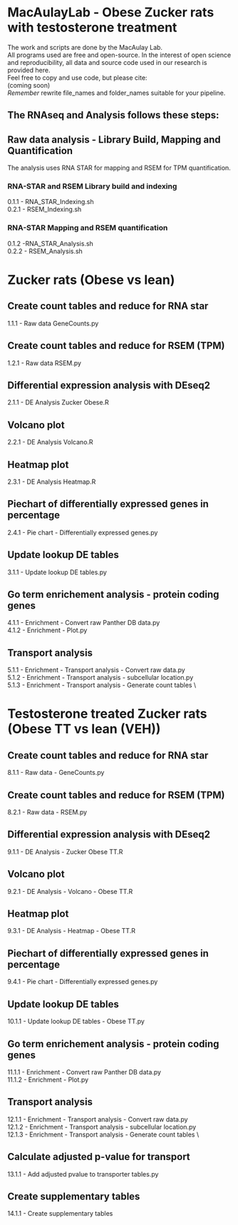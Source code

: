 # MacAulayLab - Obese Zucker rats with testosterone treatment #
The work and scripts are done by the MacAulay Lab.\
All programs used are free and open-source.
In the interest of open science and reproducibility, all data and source code used in our research is provided here.\
Feel free to copy and use code, but please cite:\
(coming soon) \
*Remember* rewrite file_names and folder_names suitable for your pipeline.

## The RNAseq and Analysis follows these steps:
## Raw data analysis - Library Build, Mapping and Quantification ##
The analysis uses RNA STAR for mapping and RSEM for TPM quantification.
### RNA-STAR and RSEM Library build and indexing ###

0.1.1 - RNA_STAR_Indexing.sh \
0.2.1 - RSEM_Indexing.sh

### RNA-STAR Mapping and RSEM quantification ###

0.1.2 -RNA_STAR_Analysis.sh \
0.2.2 - RSEM_Analysis.sh

# Zucker rats (Obese vs lean) #
## Create count tables and reduce for RNA star ##

1.1.1 - Raw data GeneCounts.py

## Create count tables and reduce for RSEM (TPM) ##

1.2.1 - Raw data RSEM.py

## Differential expression analysis with DEseq2 ##

2.1.1 - DE Analysis Zucker Obese.R

## Volcano plot ##

2.2.1 - DE Analysis Volcano.R

## Heatmap plot ##

2.3.1 - DE Analysis Heatmap.R

## Piechart of differentially expressed genes in percentage ##

2.4.1 - Pie chart - Differentially expressed genes.py

## Update lookup DE tables ##

3.1.1 - Update lookup DE tables.py

## Go term enrichement analysis - protein coding genes ##

4.1.1 - Enrichment - Convert raw Panther DB data.py \
4.1.2 - Enrichment - Plot.py

## Transport analysis ##

5.1.1 - Enrichment - Transport analysis - Convert raw data.py \
5.1.2 - Enrichment - Transport analysis - subcellular location.py \
5.1.3 - Enrichment - Transport analysis - Generate count tables \

# Testosterone treated Zucker rats (Obese TT vs lean (VEH)) #

## Create count tables and reduce for RNA star ##

8.1.1 - Raw data - GeneCounts.py

## Create count tables and reduce for RSEM (TPM) ##

8.2.1 - Raw data - RSEM.py

## Differential expression analysis with DEseq2 ##

9.1.1 - DE Analysis - Zucker Obese TT.R

## Volcano plot ##

9.2.1 - DE Analysis - Volcano - Obese TT.R

## Heatmap plot ##

9.3.1 - DE Analysis - Heatmap - Obese TT.R

## Piechart of differentially expressed genes in percentage ##

9.4.1 - Pie chart - Differentially expressed genes.py

## Update lookup DE tables ##

10.1.1 - Update lookup DE tables - Obese TT.py

## Go term enrichement analysis - protein coding genes ##

11.1.1 - Enrichment - Convert raw Panther DB data.py \
11.1.2 - Enrichment - Plot.py

## Transport analysis ##

12.1.1 - Enrichment - Transport analysis - Convert raw data.py \
12.1.2 - Enrichment - Transport analysis - subcellular location.py \
12.1.3 - Enrichment - Transport analysis - Generate count tables \

## Calculate adjusted p-value for transport ##

13.1.1 - Add adjusted pvalue to transporter tables.py

## Create supplementary tables ##

14.1.1 - Create supplementary tables

